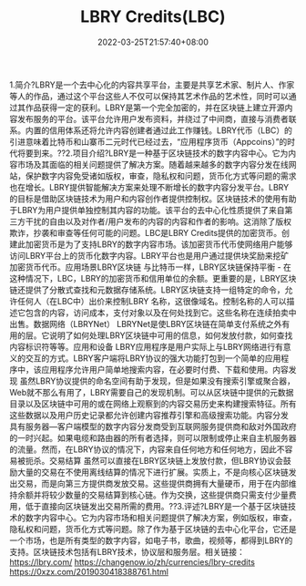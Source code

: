 ﻿---
weight: 
title: "LBRY Credits(LBC)"
description: "LBRY是一个去中心化的内容共享平台，主要是共享艺术家、制片人、作家等人的作品，通过这个平台这些人不仅可以保持其艺术作品的艺术性，同时可以通过其作品获得一定的获利"
date: 2022-03-25T21:57:40+08:00
lastmod: 2022-03-25T16:45:40+08:00
draft: false
authors: ["Metabd"]
featuredImage: "lbry-creditslbc.webp"
link: ""
tags: ["数字代币","LBRY Credits(LBC)"]
categories: ["navigation"]
navigation: ["数字代币"]
lightgallery: true
toc: true
pinned: false
recommend: false
recommend1: false
---
1.简介?LBRY是一个去中心化的内容共享平台，主要是共享艺术家、制片人、作家等人的作品，通过这个平台这些人不仅可以保持其艺术作品的艺术性，同时可以通过其作品获得一定的获利。LBRY是第一个完全加密的，并在区块链上建立开源内容发布服务的平台。该平台允许用户发布资料，并绕过了中间商，直接与消费者联系。内置的信用体系还将允许内容创建者通过此工作赚钱。LBRY代币（LBC）的引进意味着比特币和山寨币二元时代已经过去，“应用程序货币（Appcoins）”的时代将要到来。??2.项目介绍?LBRY是一种基于区块链技术的数字内容中心。它为内容市场及其面临的相关问题提供了解决方案。随着越来越多的数字内容分发在线网站，保护数字内容免受诸如版权，审查，隐私权和问题，货币化方式等问题的需求也在增长。LBRY提供智能解决方案来处理不断增长的数字内容分发平台。LBRY的目标是借助区块链技术为用户和内容创作者提供控制权。区块链技术的使用有助于LBRY为用户提供单独控制其内容的功能。该平台的去中心化性质提供了来自第三方干扰的自由以及对作者/用户发布的内容的内容和作者的影响。这消除了版权欺诈，抄袭和审查等任何可能的问题。LBC是LBRY Credits提供的加密货币。创建此加密货币是为了支持LBRY的数字内容市场。该加密货币代币使网络用户能够访问LBRY平台上的货币化数字内容。LBRY平台也是用户通过提供块奖励来挖矿加密货币代币。应用场景LBRY区块链
与比特币一样，LBRY区块链保持平衡 - 在这种情况下，LBC，LBRY的加密货币和信用单位的余额。更重要的是，LBRY区块链还提供了分散式查找和元数据存储系统。LBRY区块链支持一组特定的命令，允许任何人（在LBC中）出价来控制LBRY 名称，这很像域名。控制名称的人可以描述它包含的内容，访问成本，支付对象以及在何处找到它。这些名称在连续拍卖中出售。数据网络（LBRYNet）
LBRYNet是使LBRY区块链在简单支付系统之外有用的层。它说明了如何处理LBRY区块链中可用的信息，如何发放付款，如何查找内容标识符等等。应用和设备
LBRY应用程序是用户实际上与LBRY网络进行有意义的交互的方式。LBRY客户端将LBRY协议的强大功能打包到一个简单的应用程序中，该应用程序允许用户简单地搜索内容，在必要时付费、下载和使用。内容发现
虽然LBRY协议提供的命名空间有助于发现，但是如果没有搜索引擎或聚合器，Web就不那么有用了，LBRY需要自己的发现机制。可以从区块链中提供的元数据目录以及区块链中可用的或在网络上观察到的内容交易历史来构建搜索特征。所有这些数据以及用户历史记录都允许创建内容推荐引擎和高级搜索功能。内容分发
具有服务器—客户端模型的数字内容分发商受到互联网服务提供商和敌对外国政府的一时兴起。如果电缆和路由器的所有者选择，则可以限制或停止来自主机服务器的流量。然而，在LBRY协议的情况下，内容来自任何地方和任何地方，因此不容易被扼杀。交易结算
虽然可以直接在LBRY区块链上发放付款，但LBRY协议会鼓励大量的交易在不使用离线结算的情况下进行扩展。实质上，不是向核心区块链发出交易，而是向第三方提供商发放交易。这些提供商拥有大量硬币，用于在内部维持余额并将较少数量的交易结算到核心链。作为交换，这些提供商只需支付少量费用，低于直接向区块链发出交易所需的费用。??3.评述?LBRY是一个基于区块链技术的数字内容中心。它为内容市场和相关问题提供了解决方案，例如版权，审查，隐私权和问题，货币化方式等问题。除了作为基于区块链的去中心化平台，它还是一个市场，也是所有类型的数字内容，如电子书，歌曲，视频等，都得到LBRY的支持。区块链技术包括有LBRY技术，协议层和服务层。相关链接：
https://lbry.com/
https://changenow.io/zh/currencies/lbry-credits
https://0xzx.com/2019030418388761.html
